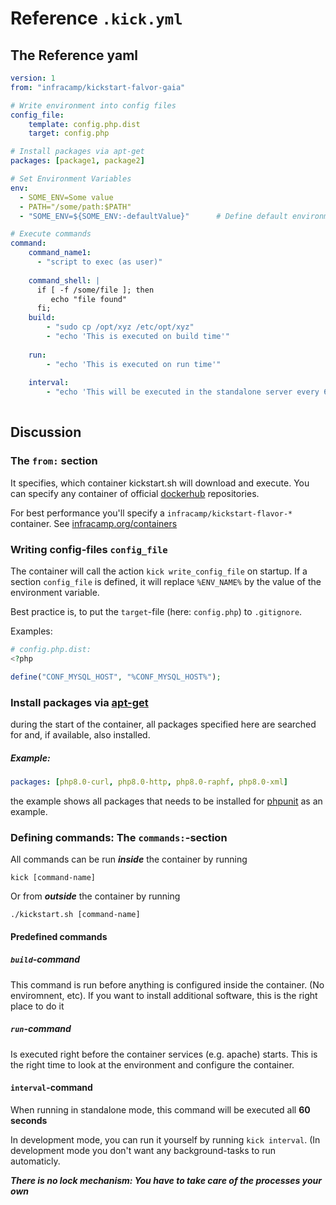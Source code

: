 # Reference `.kick.yml`


## The Reference yaml

```yaml
version: 1
from: "infracamp/kickstart-falvor-gaia"

# Write environment into config files
config_file:
    template: config.php.dist
    target: config.php

# Install packages via apt-get
packages: [package1, package2]

# Set Environment Variables
env:
  - SOME_ENV=Some value 
  - PATH="/some/path:$PATH"
  - "SOME_ENV=${SOME_ENV:-defaultValue}"      # Define default environment

# Execute commands
command:
    command_name1:
      - "script to exec (as user)"
        
    command_shell: |
      if [ -f /some/file ]; then
         echo "file found"
      fi;
    build:
        - "sudo cp /opt/xyz /etc/opt/xyz"
        - "echo 'This is executed on build time'"
        
    run:
        - "echo 'This is executed on run time'"
        
    interval:
        - "echo 'This will be executed in the standalone server every 60 seconds'"    
    
```


## Discussion

### The `from:` section

It specifies, which container kickstart.sh will download and execute.
You can specify any container of official [dockerhub](http://hub.docker.com)
repositories.

For best performance you'll specify a `infracamp/kickstart-flavor-*`
container. See [infracamp.org/containers](https://infracamp.org/containers/)

### Writing config-files `config_file`

The container will call the action `kick write_config_file` on startup.
If a section `config_file` is defined, it will replace `%ENV_NAME%` by
the value of the environment variable.

Best practice is, to put the `target`-file (here: `config.php`) to
`.gitignore`. 

Examples:

```php
# config.php.dist:
<?php

define("CONF_MYSQL_HOST", "%CONF_MYSQL_HOST%");
```

### Install packages via [apt-get](https://wiki.ubuntuusers.de/apt/apt-get/)

during the start of the container, all packages specified here are searched for and, if available, also installed.

##### Example:
```yaml
packages: [php8.0-curl, php8.0-http, php8.0-raphf, php8.0-xml]
```

the example shows all packages that needs to be installed for [phpunit](https://phpunit.de/) as an example.

### Defining commands: The `commands:`-section

All commands can be run ***inside*** the container by running

```
kick [command-name]
```

Or from ***outside*** the container by running 

```
./kickstart.sh [command-name]
```

#### Predefined commands

##### `build`-command

This command is run before anything is configured inside the container.
(No enviromnent, etc). If you want to install additional software,
this is the right place to do it

##### `run`-command

Is executed right before the container services (e.g. apache) starts.
This is the right time to look at the environment and configure the
container.

#### `interval`-command

When running in standalone mode, this command will be executed all **60 seconds**

In development mode, you can run it yourself by running `kick interval`.
(In development mode you don't want any background-tasks to run automaticly.

***There is no lock mechanism: You have to take care of the processes your
own***

 
 





